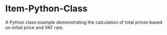 # Item-Python-Class
A Python class example demonstrating the calculation of total prices based on initial price and VAT rate.
